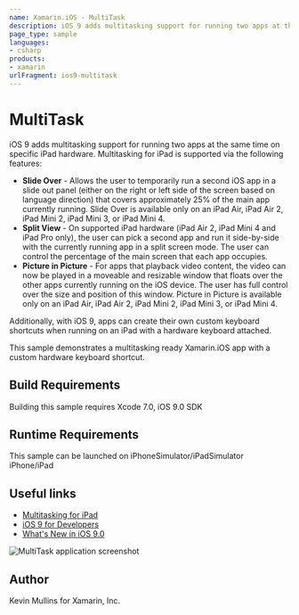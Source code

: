 ```yaml
---
name: Xamarin.iOS - MultiTask
description: iOS 9 adds multitasking support for running two apps at the same time on specific iPad hardware. Multitasking for iPad is supported via the...
page_type: sample
languages:
- csharp
products:
- xamarin
urlFragment: ios9-multitask
---
```

# MultiTask

iOS 9 adds multitasking support for running two apps at the same time on specific iPad hardware. Multitasking for iPad is supported via the following features:

* **Slide Over** - Allows the user to temporarily run a second iOS app in a slide out panel (either on the right or left side of the screen based on language direction) that covers approximately 25% of the main app currently running. Slide Over is available only on an iPad Air, iPad Air 2, iPad Mini 2, iPad Mini 3, or iPad Mini 4.
* **Split View** - On supported iPad hardware (iPad Air 2, iPad Mini 4 and iPad Pro only), the user can pick a second app and run it side-by-side with the currently running app in a split screen mode. The user can control the percentage of the main screen that each app occupies.
* **Picture in Picture** - For apps that playback video content, the video can now be played in a moveable and resizable window that floats over the other apps currently running on the iOS device. The user has full control over the size and position of this window. Picture in Picture is available only on an iPad Air, iPad Air 2, iPad Mini 2, iPad Mini 3, or iPad Mini 4.

Additionally, with iOS 9, apps can create their own custom keyboard shortcuts when running on an iPad with a hardware keyboard attached.

This sample demonstrates a multitasking ready Xamarin.iOS app with a custom hardware keyboard shortcut.

## Build Requirements

Building this sample requires Xcode 7.0, iOS 9.0 SDK


## Runtime Requirements

This sample can be launched on iPhoneSimulator/iPadSimulator iPhone/iPad

## Useful links

* [Multitasking for iPad](http://developer.xamarin.com/guides/ios/platform_features/introduction_to_ios9/multitasking/)
* [iOS 9 for Developers](https://developer.apple.com/ios/pre-release/)
* [What's New in iOS 9.0](https://developer.apple.com/library/prerelease/ios/releasenotes/General/WhatsNewIniOS/Articles/iOS9.html)

![MultiTask application screenshot](Screenshots/01.png "MultiTask application screenshot")

## Author

Kevin Mullins for Xamarin, Inc.


